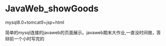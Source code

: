 # JavaWeb_showGoods
mysql8.0+tomcat9+jsp+html

简单的mysql连接的javaweb的页面展示。javaweb期末大作业,一直没时间做，答辩前一个小时写完的
